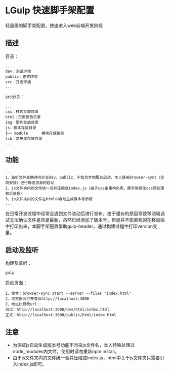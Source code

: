 LGulp 快速脚手架配置
==========
轻量级的脚手架配置，快速进入web前端开发阶段
## 描述
目录：
```
...
dev：测试环境
public：正式环境
src：开发环境
...
```
src分为：
```
...
css：样式存放目录
html：页面存放目录
img：图片存放目录
js：脚本存放目录
├── module      模块存放路径
lib：常用库存放目录
...
```
## 功能
```
...
1、监听文件变换并同步至dev、public，不包含本地服务启动，本人使用browser-sync（全局安装）进行静态资源的启动
2、js文件夹内的文件统一合并压缩成index.js（由于css由重构负责，脚手架弱化css预处理和后处理）
3、js文件夹内的文件在html中自动生成版本号参数
...
```
在日常开发过程中经常会遇到文件改动后进行发布，由于缓存的原因导致移动端调试无法确认文件是否是最新，虽然已经添加了版本号，但是并不能直观的在移动端中打印出来，本脚手架配置借助gulp-header，通过构建过程中打印version变量。

## 启动及监听
构建及监听：
```
gulp
```
启动页面：
```
1、命令：browser-sync start --server --files "index.html" 
2、浏览器会打开类似http://localhost:3000
2、地址栏修改url：
测试：http://localhost:3000/dev/html/index.html
正式：http://localhost:3000/public/html/index.html
```
## 注意
* 为保证js自动生成版本号功能不污染js文件名，本人特殊处理过node_modules内文件，使用时请勿重新npm install。
* 由于js文件夹内的文件统一合并压缩成index.js，html中关于js文件夹只需要引入index.js即可。

